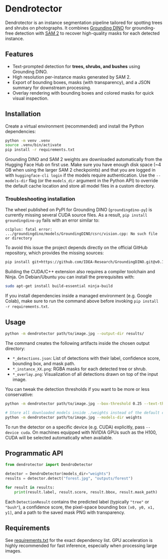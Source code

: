 # Dendrotector

Dendrotector is an instance segmentation pipeline tailored for spotting trees and shrubs on photographs. It combines [Grounding DINO](https://github.com/IDEA-Research/GroundingDINO) for grounding-free detection with [SAM 2](https://github.com/facebookresearch/sam2) to recover high-quality masks for each detected instance.

## Features

- Text-prompted detection for **trees, shrubs, and bushes** using Grounding DINO.
- High resolution per-instance masks generated by SAM 2.
- Export of bounding boxes, masks (with transparency), and a JSON summary for downstream processing.
- Overlay rendering with bounding boxes and colored masks for quick visual inspection.

## Installation

Create a virtual environment (recommended) and install the Python dependencies:

```bash
python -m venv .venv
source .venv/bin/activate
pip install -r requirements.txt
```

Grounding DINO and SAM 2 weights are downloaded automatically from the Hugging Face Hub on first use. Make sure you have enough disk space (~4 GB when using the larger SAM 2 checkpoints) and that you are logged in with `huggingface-cli login` if the models require authentication. Use the `--models-dir` flag (or the `models_dir` argument in the Python API) to override the default cache location and store all model files in a custom directory.

### Troubleshooting installation

The wheel published on PyPI for Grounding DINO (`groundingdino-py`) is currently missing
several CUDA source files. As a result, `pip install groundingdino-py` fails with an
error similar to:

```
cc1plus: fatal error: .../groundingdino/models/GroundingDINO/csrc/vision.cpp: No such file or directory
```

To avoid this issue the project depends directly on the official GitHub repository,
which provides the missing sources:

```bash
pip install git+https://github.com/IDEA-Research/GroundingDINO.git@v0.1.0-alpha2
```

Building the CUDA/C++ extension also requires a compiler toolchain and Ninja. On
Debian/Ubuntu you can install the prerequisites with:

```bash
sudo apt-get install build-essential ninja-build
```

If you install dependencies inside a managed environment (e.g. Google Colab), make
sure to run the command above before invoking `pip install -r requirements.txt`.

## Usage

```bash
python -m dendrotector path/to/image.jpg --output-dir results/
```

The command creates the following artifacts inside the chosen output directory:

- `*_detections.json`: List of detections with their label, confidence score, bounding box, and mask path.
- `*_instance_XX.png`: RGBA masks for each detected tree or shrub.
- `*_overlay.png`: Visualization of all detections drawn on top of the input image.

You can tweak the detection thresholds if you want to be more or less conservative:

```bash
python -m dendrotector path/to/image.jpg --box-threshold 0.25 --text-threshold 0.2

# Store all downloaded models inside ./weights instead of the default cache
python -m dendrotector path/to/image.jpg --models-dir weights
```

To run the detector on a specific device (e.g. CUDA) explicitly, pass `--device cuda`. On machines equipped with NVIDIA GPUs such as the H100, CUDA will be selected automatically when available.

## Programmatic API

```python
from dendrotector import DendroDetector

detector = DendroDetector(models_dir="weights")
results = detector.detect("forest.jpg", "outputs/forest")

for result in results:
    print(result.label, result.score, result.bbox, result.mask_path)
```

Each `DetectionResult` contains the predicted label (typically `"tree"` or `"bush"`), a confidence score, the pixel-space bounding box `[x0, y0, x1, y1]`, and a path to the saved mask PNG with transparency.

## Requirements

See [requirements.txt](requirements.txt) for the exact dependency list. GPU acceleration is highly recommended for fast inference, especially when processing large images.
